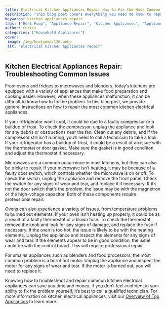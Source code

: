 ```yaml
---
title: Electrical Kitchen Appliances Repair How to Fix the Most Common Issues
description: "This blog post covers everything you need to know to repair the most commonly encountered issues with electrical kitchen appliances Learn useful tips and tricks on how to diagnose and fix problems quickly and safely"
keywords: kitchen appliances repair
tags: ["Heat Pump", "Appliance Repair", "Kitchen Appliances", "Appliance Guide"]
author: Curtis
categories: ["Household Appliances"]
cover: 
 image: /img/heatpump/126.webp
 alt: 'electrical kitchen appliances repair'
---
```

## Kitchen Electrical Appliances Repair: Troubleshooting Common Issues
From ovens and fridges to microwaves and blenders, today’s kitchens are equipped with a variety of appliances that make food preparation and cooking easier. However, when these appliances malfunction, it can be difficult to know how to fix the problem. In this blog post, we provide general instructions on how to repair the most common kitchen electrical appliances.

If your refrigerator won’t cool, it could be due to a faulty compressor or a buildup of frost. To check the compressor, unplug the appliance and look for any debris or obstructions near the fan. Clean out any debris, and if the compressor still isn’t running, you’ll need to call a technician to take a look. If your refrigerator has a buildup of frost, it could be a result of an issue with the thermostat or door gasket. Make sure the gasket is in good condition, and adjust the thermostat if necessary.

Microwaves are a common occurrence in most kitchens, but they can also be tricky to repair. If your microwave isn’t heating, it may be because of a faulty door switch, which controls whether the microwave is on or off. To check the switch, unplug the appliance and remove the front panel. Check the switch for any signs of wear and tear, and replace it if necessary. If it’s not the door switch that’s the problem, the issue may be with the magnetron or the high-voltage capacitor. Both of these components require professional repair.

Ovens can also experience a variety of issues, from temperature problems to burned out elements. If your oven isn’t heating up properly, it could be as a result of a faulty thermostat or a blown fuse. To check the thermostat, remove the knob and look for any signs of damage, and replace the fuse if necessary. If the oven is too hot, the issue is likely to be with the heating elements. Unplug the appliance and inspect the elements for any signs of wear and tear. If the elements appear to be in good condition, the issue could be with the control board. This will require professional repair.

For smaller appliances such as blenders and food processors, the most common problem is a burnt out motor. Unplug the appliance and inspect the motor for any signs of wear and tear. If the motor is burned out, you will need to replace it.

Knowing how to troubleshoot and repair common kitchen electrical appliances can save you time and money. If you don’t feel confident in your ability to fix the problem yourself, it’s best to call a qualified technician. For more information on kitchen electrical appliances, visit our [Overview of Top Appliances](./pages/appliance-overview) to learn more.

